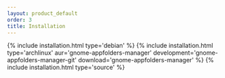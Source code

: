 ```yaml
---
layout: product_default
order: 3
title: Installation
---
```

{% include installation.html type='debian' %}
{% include installation.html type='archlinux' aur='gnome-appfolders-manager' development='gnome-appfolders-manager-git' download='gnome-appfolders-manager' %}
{% include installation.html type='source' %}
